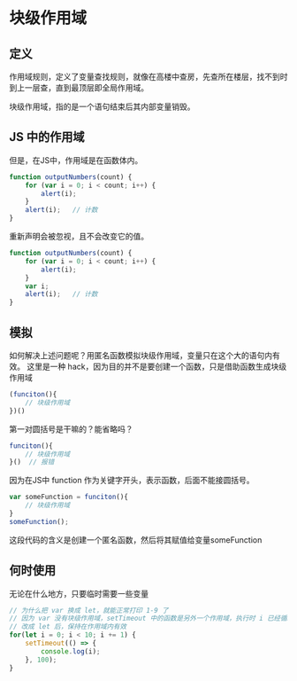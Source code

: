 # 块级作用域

## 定义
作用域规则，定义了变量查找规则，就像在高楼中查房，先查所在楼层，找不到时到上一层查，直到最顶层即全局作用域。

块级作用域，指的是一个语句结束后其内部变量销毁。

## JS 中的作用域
但是，在JS中，作用域是在函数体内。
```js
function outputNumbers(count) {
    for (var i = 0; i < count; i++) {
        alert(i);
    }
    alert(i);   // 计数
}
```
重新声明会被忽视，且不会改变它的值。
```js
function outputNumbers(count) {
    for (var i = 0; i < count; i++) {
        alert(i);
    }
    var i;
    alert(i);   // 计数
}
```

## 模拟
如何解决上述问题呢？用匿名函数模拟块级作用域，变量只在这个大的语句内有效。
这里是一种 hack，因为目的并不是要创建一个函数，只是借助函数生成块级作用域
```js
(funciton(){
    // 块级作用域
})()
```
第一对圆括号是干嘛的？能省略吗？
```js
funciton(){
    // 块级作用域
}()  // 报错
```
因为在JS中 function 作为关键字开头，表示函数，后面不能接圆括号。
```js
var someFunction = funciton(){
    // 块级作用域
}
someFunction();
```
这段代码的含义是创建一个匿名函数，然后将其赋值给变量someFunction

## 何时使用
无论在什么地方，只要临时需要一些变量

```js
// 为什么把 var 换成 let，就能正常打印 1-9 了
// 因为 var 没有块级作用域，setTimeout 中的函数是另外一个作用域，执行时 i 已经循环完，打印 10
// 改成 let 后，保持在作用域内有效
for(let i = 0; i < 10; i += 1) {
	setTimeout(() => {
		console.log(i);
	}, 100);
}
```
